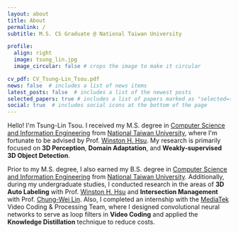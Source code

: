```yaml
---
layout: about
title: About
permalink: /
subtitle: M.S. CS Graduate @ National Taiwan University

profile:
  align: right
  image: tsung_lin.jpg
  image_circular: false # crops the image to make it circular

cv_pdf: CV_Tsung-Lin_Tsou.pdf
news: false  # includes a list of news items
latest_posts: false  # includes a list of the newest posts
selected_papers: true # includes a list of papers marked as "selected={true}"
social: true  # includes social icons at the bottom of the page
---
```


Hello! I'm Tsung-Lin Tsou. I received my M.S. degree in [Computer Science and Information Engineering](https://www.csie.ntu.edu.tw//?locale=en) from [National Taiwan University](https://www.ntu.edu.tw/english), where I'm fortunate to be advised by Prof. [Winston H. Hsu](https://winstonhsu.info). My research is primarily focused on <b>3D Perception</b>, <b>Domain Adaptation</b>, and <b>Weakly-supervised 3D Object Detection</b>.

Prior to my M.S. degree, I also earned my B.S. degree in [Computer Science and Information Engineering](https://www.csie.ntu.edu.tw//?locale=en) from [National Taiwan University](https://www.ntu.edu.tw/english). Additionally, during my undergraduate studies, I conducted research in the areas of <b>3D Auto Labeling</b> with Prof. [Winston H. Hsu](https://winstonhsu.info) and <b>Intersection Management</b> with Prof. [Chung-Wei Lin](https://www.csie.ntu.edu.tw/~cwlin/). Also, I completed an internship with the [MediaTek](https://www.mediatek.com) Video Coding & Processing Team, where I designed convolutional neural networks to serve as loop filters in <b>Video Coding</b> and applied the <b>Knowledge Distillation</b> technique to reduce costs.